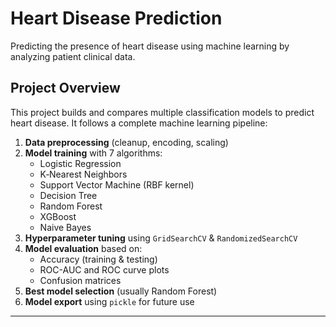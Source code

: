 #  Heart Disease Prediction

Predicting the presence of heart disease using machine learning by analyzing patient clinical data.

##  Project Overview

This project builds and compares multiple classification models to predict heart disease. It follows a complete machine learning pipeline:

1. **Data preprocessing** (cleanup, encoding, scaling)
2. **Model training** with 7 algorithms:
   - Logistic Regression  
   - K‑Nearest Neighbors  
   - Support Vector Machine (RBF kernel)  
   - Decision Tree  
   - Random Forest  
   - XGBoost  
   - Naive Bayes
3. **Hyperparameter tuning** using `GridSearchCV` & `RandomizedSearchCV`
4. **Model evaluation** based on:
   - Accuracy (training & testing)
   - ROC-AUC and ROC curve plots
   - Confusion matrices
5. **Best model selection** (usually Random Forest)
6. **Model export** using `pickle` for future use

---

